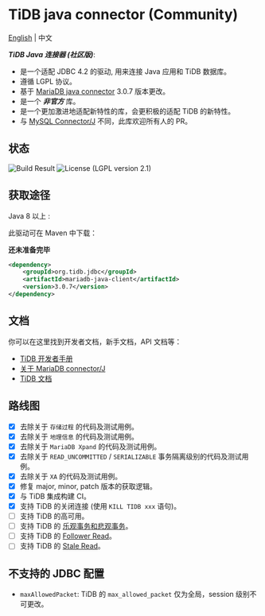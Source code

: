 # TiDB java connector (Community)

[English](/README.md) | 中文

***TiDB Java 连接器 (社区版)***:

- 是一个适配 JDBC 4.2 的驱动, 用来连接 Java 应用和 TiDB 数据库。
- 遵循 LGPL 协议。
- 基于 [MariaDB java connector](https://github.com/mariadb-corporation/mariadb-connector-j) 3.0.7 版本更改。
- 是一个 ***非官方*** 库。
- 是一个更加激进地适配新特性的库，会更积极的适配 TiDB 的新特性。
- 与 [MySQL Connector/J](https://github.com/mysql/mysql-connector-j) 不同，此库欢迎所有人的 PR。

## 状态

![Build Result](https://github.com/Icemap/tidb-connector-j/actions/workflows/ci.yml/badge.svg)
![License (LGPL version 2.1)](https://img.shields.io/badge/license-GNU%20LGPL%20version%202.1-green.svg)

## 获取途径

Java 8 以上 :

此驱动可在 Maven 中下载：

**还未准备完毕**

```xml
<dependency>
    <groupId>org.tidb.jdbc</groupId>
    <artifactId>mariadb-java-client</artifactId>
    <version>3.0.7</version>
</dependency>
```

## 文档

你可以在这里找到开发者文档，新手文档，API 文档等：

- [TiDB 开发者手册](https://docs.pingcap.com/zh/tidb/stable/dev-guide-overview)
- [关于 MariaDB connector/J](https://mariadb.com/kb/en/about-mariadb-connector-j/)
- [TiDB 文档](https://docs.pingcap.com/zh/tidb/stable)

## 路线图

- [x] 去除关于 `存储过程` 的代码及测试用例。
- [x] 去除关于 `地理信息` 的代码及测试用例。
- [x] 去除关于 `MariaDB Xpand` 的代码及测试用例。
- [x] 去除关于 `READ_UNCOMMITTED` / `SERIALIZABLE` 事务隔离级别的代码及测试用例。
- [x] 去除关于 `XA` 的代码及测试用例。
- [x] 修复 major, minor, patch 版本的获取逻辑。
- [x] 与 TiDB 集成构建 CI。
- [x] 支持 TiDB 的关闭连接 (使用 `KILL TIDB xxx` 语句)。
- [ ] 支持 TiDB 的高可用。
- [ ] 支持 TiDB 的 [乐观事务和悲观事务](https://docs.pingcap.com/zh/tidb/stable/dev-guide-optimistic-and-pessimistic-transaction)。
- [ ] 支持 TiDB 的 [Follower Read](https://docs.pingcap.com/zh/tidb/stable/dev-guide-use-follower-read)。
- [ ] 支持 TiDB 的 [Stale Read](https://docs.pingcap.com/tidb/stable/dev-guide-use-stale-read)。

## 不支持的 JDBC 配置

- `maxAllowedPacket`: TiDB 的 `max_allowed_packet` 仅为全局，session 级别不可更改。